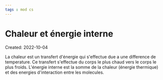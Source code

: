 ```yaml
---
tags : mod cs
---
```

# Chaleur et énergie interne
Created: 2022-10-04

La chaleur est un transfert d'énergie qui s'effectue due a une difference de temperature. Ce transfert s'effectue du corps le plus chaud vers le corps le plus froids.
L'énergie interne est la somme de la chaleur (énergie thermique) et des energies d'interaction entre les molecules.